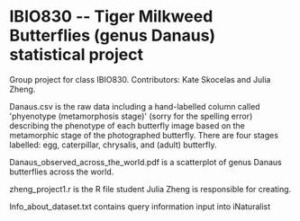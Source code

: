 # IBIO830 -- Tiger Milkweed Butterflies (genus Danaus) statistical project
Group project for class IBIO830.  Contributors: Kate Skocelas and Julia Zheng. 

Danaus.csv is the raw data including a hand-labelled column called 'phyenotype (metamorphosis stage)' (sorry for the spelling error) describing the phenotype of each butterfly image based on the metamorphic stage of the photographed butterfly. There are four stages labelled: egg, caterpillar, chrysalis, and (adult) butterfly.

Danaus_observed_across_the_world.pdf is a scatterplot of genus Danaus butterflies across the world.

zheng_project1.r is the R file student Julia Zheng is responsible for creating.

Info_about_dataset.txt contains query information input into iNaturalist
